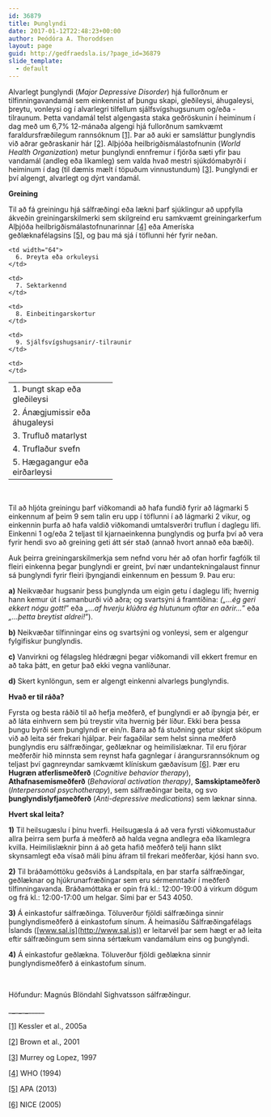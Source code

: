 ```yaml
---
id: 36879
title: Þunglyndi
date: 2017-01-12T22:48:23+00:00
author: Þeódóra A. Thoroddsen
layout: page
guid: http://gedfraedsla.is/?page_id=36879
slide_template:
  - default
---
```

Alvarlegt þunglyndi (_Major Depressive Disorder_) hjá fullorðnum er tilfinningavandamál sem einkennist af þungu skapi, gleðileysi, áhugaleysi, þreytu, vonleysi og í alvarlegri tilfellum sjálfsvígshugsunum og/eða -tilraunum. Þetta vandamál telst algengasta staka geðröskunin í heiminum í dag með um 6,7% 12-mánaða algengi hjá fullorðnum samkvæmt faraldursfræðilegum rannsóknum <a href="#_ftn1" name="_ftnref1">[1]</a>. Þar að auki er samsláttur þunglyndis við aðrar geðraskanir hár <a href="#_ftn2" name="_ftnref2">[2]</a>. Alþjóða heilbrigðismálastofnunin (_World Health Organization_) metur þunglyndi ennfremur í fjórða sæti yfir þau vandamál (andleg eða líkamleg) sem valda hvað mestri sjúkdómabyrði í heiminum í dag (til dæmis mælt í töpuðum vinnustundum) <a href="#_ftn3" name="_ftnref3">[3]</a>. Þunglyndi er því algengt, alvarlegt og dýrt vandamál.

**Greining**

Til að fá greiningu hjá sálfræðingi eða lækni þarf sjúklingur að uppfylla ákveðin greiningarskilmerki sem skilgreind eru samkvæmt greiningarkerfum Alþjóða heilbrigðismálastofnunarinnar <a href="#_ftn1" name="_ftnref1">[4]</a> eða Ameríska geðlæknafélagsins <a href="#_ftn2" name="_ftnref2">[5]</a>, og þau má sjá í töflunni hér fyrir neðan.

<table width="254">
  <tr>
    <td width="190">
      1. Þungt skap eða gleðileysi
    </td>
    
    <td width="64">
      6. Þreyta eða orkuleysi
    </td>
  </tr>
  
  <tr>
    <td>
      2. Ánægjumissir eða áhugaleysi
    </td>
    
    <td>
      7. Sektarkennd
    </td>
  </tr>
  
  <tr>
    <td>
      3. Trufluð matarlyst
    </td>
    
    <td>
      8. Einbeitingarskortur
    </td>
  </tr>
  
  <tr>
    <td>
      4. Truflaður svefn
    </td>
    
    <td>
      9. Sjálfsvígshugsanir/-tilraunir
    </td>
  </tr>
  
  <tr>
    <td>
      5. Hægagangur eða eirðarleysi
    </td>
    
    <td>
    </td>
  </tr>
</table>

&nbsp;

Til að hljóta greiningu þarf viðkomandi að hafa fundið fyrir að lágmarki 5 einkennum af þeim 9 sem talin eru upp í töflunni í að lágmarki 2 vikur, og einkennin þurfa að hafa valdið viðkomandi umtalsverðri truflun í daglegu lífi. Einkenni 1 og/eða 2 teljast til kjarnaeinkenna þunglyndis og þurfa því að vera fyrir hendi svo að greining geti átt sér stað (annað hvort annað eða bæði).

Auk þeirra greiningarskilmerkja sem nefnd voru hér að ofan horfir fagfólk til fleiri einkenna þegar þunglyndi er greint, því nær undantekningalaust finnur sá þunglyndi fyrir fleiri íþyngjandi einkennum en þessum 9. Þau eru:

**a)** Neikvæðar hugsanir þess þunglynda um eigin getu í daglegu lífi; hvernig hann kemur út í samanburði við aðra; og svartsýni á framtíðina: _(„…ég geri ekkert nógu gott!_” eða _„…af hverju klúðra ég hlutunum oftar en aðrir…_” eða _„…þetta breytist aldrei!_”).

**b)** Neikvæðar tilfinningar eins og svartsýni og vonleysi, sem er algengur fylgifiskur þunglyndis.

**c)** Vanvirkni og félagsleg hlédrægni þegar viðkomandi vill ekkert fremur en að taka þátt, en getur það ekki vegna vanlíðunar.

**d)** Skert kynlöngun, sem er algengt einkenni alvarlegs þunglyndis.

**Hvað er til ráða?**

Fyrsta og besta ráðið til að hefja meðferð, ef þunglyndi er að íþyngja þér, er að láta einhvern sem þú treystir vita hvernig þér líður. Ekki bera þessa þungu byrði sem þunglyndi er ein/n. Bara að fá stuðning getur skipt sköpum við að leita sér frekari hjálpar. Þeir fagaðilar sem helst sinna meðferð þunglyndis eru sálfræðingar, geðlæknar og heimilislæknar. Til eru fjórar meðferðir hið minnsta sem reynst hafa gagnlegar í árangursrannsóknum og teljast því gagnreyndar samkvæmt klínískum gæðavísum <a href="#_ftn1" name="_ftnref1">[6]</a>. Þær eru **Hugræn atferlismeðferð** (_Cognitive behavior therapy_), **Athafnasemismeðferð** (_Behavioral activation therapy)_, **Samskiptameðferð** (_Interpersonal psychotherapy_), sem sálfræðingar beita, og svo **þunglyndislyfjameðferð** (_Anti-depressive medications_) sem læknar sinna.

**Hvert skal leita?**

**1)** Til heilsugæslu í þínu hverfi. Heilsugæsla á að vera fyrsti viðkomustaður allra þeirra sem þurfa á meðferð að halda vegna andlegra eða líkamlegra kvilla. Heimilislæknir þinn á að geta hafið meðferð telji hann slíkt skynsamlegt eða vísað máli þínu áfram til frekari meðferðar, kjósi hann svo.

**2)** Til bráðamóttöku geðsviðs á Landspítala, en þar starfa sálfræðingar, geðlæknar og hjúkrunarfræðingar sem eru sérmenntaðir í meðferð tilfinningavanda. Bráðamóttaka er opin frá kl.: 12:00-19:00 á virkum dögum og frá kl.: 12:00-17:00 um helgar. Sími þar er 543 4050.

**3)** Á einkastofur sálfræðinga. Töluverður fjöldi sálfræðinga sinnir þunglyndismeðferð á einkastofum sínum. Á heimasíðu Sálfræðingafélags Íslands ([www.sal.is](http://www.sal.is)) er leitarvél þar sem hægt er að leita eftir sálfræðingum sem sinna sértækum vandamálum eins og þunglyndi.

**4)** Á einkastofur geðlækna. Töluverður fjöldi geðlækna sinnir þunglyndismeðferð á einkastofum sínum.

&nbsp;

Höfundur: Magnús Blöndahl Sighvatsson sálfræðingur.

\___\___\___\___\___\___\_____

<a href="#_ftnref1" name="_ftn1">[1]</a> Kessler et al., 2005a

<a href="#_ftnref2" name="_ftn2">[2]</a> Brown et al., 2001

<a href="#_ftnref3" name="_ftn3">[3]</a> Murrey og Lopez, 1997

<a href="#_ftnref1" name="_ftn1">[4]</a> WHO (1994)

<a href="#_ftnref2" name="_ftn2">[5]</a> APA (2013)

<a href="#_ftnref1" name="_ftn1">[6]</a> NICE (2005)

&nbsp;

<a href="#_ftnref1" name="_ftn1"></a>